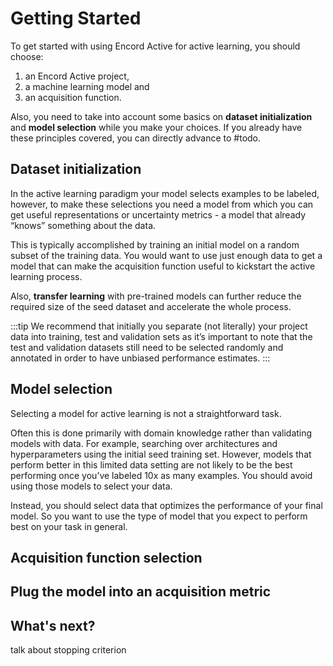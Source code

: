# Getting Started

To get started with using Encord Active for active learning, you should choose:
1. an Encord Active project,
2. a machine learning model and
3. an acquisition function.

Also, you need to take into account some basics on **dataset initialization** and **model selection** while you make your choices.
If you already have these principles covered, you can directly advance to #todo.


## Dataset initialization

In the active learning paradigm your model selects examples to be labeled, however, to make these selections you need a model from which you can get useful representations or uncertainty metrics - a model that already “knows” something about the data.

This is typically accomplished by training an initial model on a random subset of the training data. You would want to use just enough data to get a model that can make the acquisition function useful to kickstart the active learning process.

Also, **transfer learning** with pre-trained models can further reduce the required size of the seed dataset and accelerate the whole process.

:::tip
We recommend that initially you separate (not literally) your project data into training, test and validation sets as it’s important to note that the test and validation datasets still need to be selected randomly and annotated in order to have unbiased performance estimates.
:::


## Model selection

Selecting a model for active learning is not a straightforward task.

Often this is done primarily with domain knowledge rather than validating models with data.
For example, searching over architectures and hyperparameters using the initial seed training set.
However, models that perform better in this limited data setting are not likely to be the best performing once you’ve labeled 10x as many examples.
You should avoid using those models to select your data.

Instead, you should select data that optimizes the performance of your final model.
So you want to use the type of model that you expect to perform best on your task in general.


## Acquisition function selection




## Plug the model into an acquisition metric


## What's next?


talk about stopping criterion